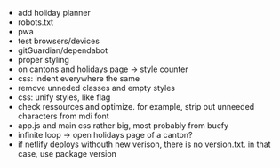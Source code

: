 - add holiday planner
- robots.txt
- pwa
- test browsers/devices
- gitGuardian/dependabot
- proper styling
- on cantons and holidays page -> style counter
- css: indent everywhere the same
- remove unneded classes and empty styles
- css: unify styles, like flag
- check ressources and optimize. for example, strip out unneeded characters from mdi font
- app.js and main css rather big, most probably from buefy
- infinite loop -> open holidays page of a canton?
- if netlify deploys withouth new verison, there is no version.txt. in that case, use package version
